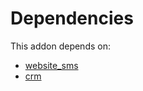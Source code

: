 # Dependencies

This addon depends on:

- [website_sms](../../odoo-bringout-oca-ocb-website_sms)
- [crm](../../odoo-bringout-oca-ocb-crm)
